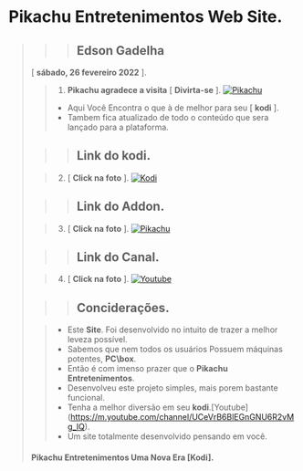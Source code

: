 # **Pikachu Entretenimentos Web Site**.
>
>>> ## **Edson Gadelha**
>    [ **sábado, 26 fevereiro 2022** ].
>
>> 1. **Pikachu agradece a visita** [ **Divirta-se** ].
>>  [![Pikachu](https://i.imgur.com/WQNErVg.jpg)](https://cuspida.github.io/PikachuEntretenimentos/)
>> - Aqui Você Encontra o que à de melhor para seu [ **kodi** ].
>> - Tambem fica atualizado de todo o conteúdo que sera lançado para a plataforma.
>
>>> ## **Link do kodi**.
>
>> 2. [ **Click na foto** ].
>>  [![Kodi](https://pod.inrupt.com/pikachu12/public/AddonPikachu/Imagens/KodiPikachu.png)](https://kodi.tv/)
>
>>> ## **Link do Addon**.
>
>> 3. [ **Click na foto** ].
>>  [![Pikachu](https://pod.inrupt.com/pikachu12/public/AddonPikachu/Imagens/kodi.png)](https://github.com/cuspida/cuspida/blob/main/plugin.video.pikachu.zip?raw=true)
>
>>> ## **Link do Canal**.
>
>> 4. [ **Click na foto** ].
>>  [![Youtube](https://www.themoviedb.org/t/p/original/gpWAdT0RiWfFc7g739BOv7AxcGK.jpg)](https://m.youtube.com/channel/UCeVrB6BlEGnGNU6R2vMg_IQ)
>
>>> ## **Conciderações**.
>
>> - Este **Site**. Foi desenvolvido no intuito de trazer a melhor leveza possível.
>> - Sabemos que nem todos os usuários Possuem máquinas potentes, **PC\box**.
>> - Então é com imenso prazer que o **Pikachu Entretenimentos**.
>> - Desenvolveu este projeto simples, mais porem bastante funcional.
>> - Tenha a melhor diversão em seu **kodi**.[Youtube] (https://m.youtube.com/channel/UCeVrB6BlEGnGNU6R2vMg_IQ).
>> - Um site totalmente desenvolvido pensando em você.
>   #### **Pikachu Entretenimentos** Uma Nova Era [**Kodi**].
>   
